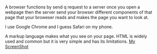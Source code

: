 A browser functions by send q request to a server once you open a webpage
then the server send your browser different components of that page
that your broweser reads and makes the page you want to look at.

I use Google Chrome and I guess Safari on my phone.

A markup language makes what you see on your page.
HTML is widely used and common but it is very simple and has its limitations.
[My ScreenShot](./images/ScreenShot.png)
